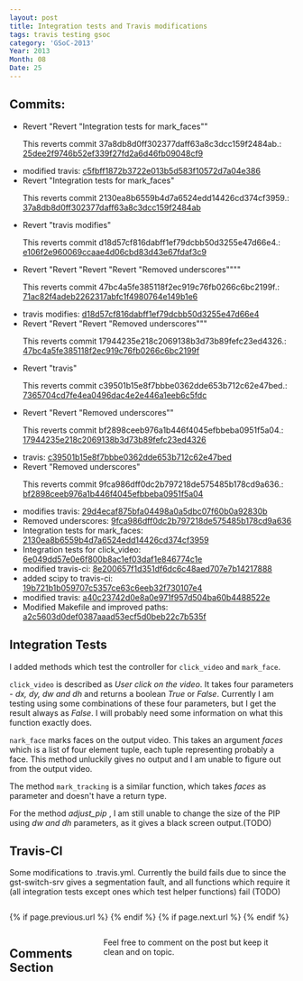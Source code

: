 ```yaml
---
layout: post
title: Integration tests and Travis modifications
tags: travis testing gsoc
category: 'GSoC-2013'
Year: 2013
Month: 08
Date: 25
---
```


<h2>Commits:</h2>
<p>


<ul>
<li>Revert "Revert "Integration tests for mark_faces""

This reverts commit 37a8db8d0ff302377daff63a8c3dcc159f2484ab.: <a href="https://github.com/hyades/gst-switch/commit/25dee2f9746b52ef339f27fd2a6d46fb09048cf9">25dee2f9746b52ef339f27fd2a6d46fb09048cf9</a></li>
<li>modified travis: <a href="https://github.com/hyades/gst-switch/commit/c5fbff1872b3722e013b5d583f10572d7a04e386">c5fbff1872b3722e013b5d583f10572d7a04e386</a></li>
<li>Revert "Integration tests for mark_faces"

This reverts commit 2130ea8b6559b4d7a6524edd14426cd374cf3959.: <a href="https://github.com/hyades/gst-switch/commit/37a8db8d0ff302377daff63a8c3dcc159f2484ab">37a8db8d0ff302377daff63a8c3dcc159f2484ab</a></li>
<li>Revert "travis modifies"

This reverts commit d18d57cf816dabff1ef79dcbb50d3255e47d66e4.: <a href="https://github.com/hyades/gst-switch/commit/e106f2e960069ccaae4d06cbd83d43e67fdaf3c9">e106f2e960069ccaae4d06cbd83d43e67fdaf3c9</a></li>
<li>Revert "Revert "Revert "Revert "Removed underscores""""

This reverts commit 47bc4a5fe385118f2ec919c76fb0266c6bc2199f.: <a href="https://github.com/hyades/gst-switch/commit/71ac82f4adeb2262317abfc1f4980764e149b1e6">71ac82f4adeb2262317abfc1f4980764e149b1e6</a></li>
<li>travis modifies: <a href="https://github.com/hyades/gst-switch/commit/d18d57cf816dabff1ef79dcbb50d3255e47d66e4">d18d57cf816dabff1ef79dcbb50d3255e47d66e4</a></li>
<li>Revert "Revert "Revert "Removed underscores"""

This reverts commit 17944235e218c2069138b3d73b89fefc23ed4326.: <a href="https://github.com/hyades/gst-switch/commit/47bc4a5fe385118f2ec919c76fb0266c6bc2199f">47bc4a5fe385118f2ec919c76fb0266c6bc2199f</a></li>
<li>Revert "travis"

This reverts commit c39501b15e8f7bbbe0362dde653b712c62e47bed.: <a href="https://github.com/hyades/gst-switch/commit/7365704cd7fe4ea0496dac4e2e446a1eeb6c5fdc">7365704cd7fe4ea0496dac4e2e446a1eeb6c5fdc</a></li>
<li>Revert "Revert "Removed underscores""

This reverts commit bf2898ceeb976a1b446f4045efbbeba0951f5a04.: <a href="https://github.com/hyades/gst-switch/commit/17944235e218c2069138b3d73b89fefc23ed4326">17944235e218c2069138b3d73b89fefc23ed4326</a></li>
<li>travis: <a href="https://github.com/hyades/gst-switch/commit/c39501b15e8f7bbbe0362dde653b712c62e47bed">c39501b15e8f7bbbe0362dde653b712c62e47bed</a></li>
<li>Revert "Removed underscores"

This reverts commit 9fca986dff0dc2b797218de575485b178cd9a636.: <a href="https://github.com/hyades/gst-switch/commit/bf2898ceeb976a1b446f4045efbbeba0951f5a04">bf2898ceeb976a1b446f4045efbbeba0951f5a04</a></li>
<li>modifies travis: <a href="https://github.com/hyades/gst-switch/commit/29d4ecaf875bfa04498a0a5dbc07f60b0a92830b">29d4ecaf875bfa04498a0a5dbc07f60b0a92830b</a></li>
<li>Removed underscores: <a href="https://github.com/hyades/gst-switch/commit/9fca986dff0dc2b797218de575485b178cd9a636">9fca986dff0dc2b797218de575485b178cd9a636</a></li>
<li>Integration tests for mark_faces: <a href="https://github.com/hyades/gst-switch/commit/2130ea8b6559b4d7a6524edd14426cd374cf3959">2130ea8b6559b4d7a6524edd14426cd374cf3959</a></li>
<li>Integration tests for click_video: <a href="https://github.com/hyades/gst-switch/commit/6e049dd57e0e6f800b8ac1ef03daf1e846774c1e">6e049dd57e0e6f800b8ac1ef03daf1e846774c1e</a></li>
<li>modified travis-ci: <a href="https://github.com/hyades/gst-switch/commit/8e200657f1d351df6dc6c48aed707e7b14217888">8e200657f1d351df6dc6c48aed707e7b14217888</a></li>
<li>added scipy to travis-ci: <a href="https://github.com/hyades/gst-switch/commit/19b721b1b059707c5357ce63c6eeb32f730107e4">19b721b1b059707c5357ce63c6eeb32f730107e4</a></li>
<li>modified travis: <a href="https://github.com/hyades/gst-switch/commit/a40c23742d0e8a0e971f957d504ba60b4488522e">a40c23742d0e8a0e971f957d504ba60b4488522e</a></li>
<li>Modified Makefile and improved paths: <a href="https://github.com/hyades/gst-switch/commit/a2c5603d0def0387aaad53ecf5d0beb22c7b535f">a2c5603d0def0387aaad53ecf5d0beb22c7b535f</a></li>
</ul>

</p>

<h2>Integration Tests</h2>
<p>I added methods which test the controller for <code>click_video</code> and <code>mark_face</code>.</p>
<p><code>click_video</code> is described as <i>User click on the video</i>. It takes four parameters - <i>dx, dy, dw and dh</i> and returns a boolean <i>True</i> or <i>False</i>. Currently I am testing using some combinations of these four parameters, but I get the result always as <i>False</i>. I will probably need some information on what this function exactly does.</p>

<p><code>nark_face</code> marks faces on the output video. This takes an argument <i>faces</i> which is a list of four element tuple, each tuple representing probably a face. This method unluckily gives no output and I am unable to figure out from the output video.</p>

<p>The method <code>mark_tracking</code> is a similar function, which takes <i>faces</i> as parameter and doesn't have a return type.</p>

<p>For the method <i>adjust_pip </i>, I am still unable to change the size of the PIP using <i>dw and dh</i> parameters, as it gives a black screen output.(TODO)</p>

<h2>Travis-CI</h2>
<p>Some modifications to .travis.yml. Currently the build fails due to since the gst-switch-srv gives a segmentation fault, and all functions which require it (all integration tests except ones which test helper functions) fail (TODO)</p>






<div class="row">	
	<div class="span9 column">
			<p class="pull-right">{% if page.previous.url %} <a href="{{page.previous.url}}" title="Previous Post: {{page.previous.title}}"><i class="icon-chevron-left"></i></a> 	{% endif %}   {% if page.next.url %} 	<a href="{{page.next.url}}" title="Next Post: {{page.next.title}}"><i class="icon-chevron-right"></i></a> 	{% endif %} </p>  
	</div>

</div>

<div class="row">	
    <div class="span9 columns">    
		<h2>Comments Section</h2>
	    <p>Feel free to comment on the post but keep it clean and on topic.</p>	
		<div id="disqus_thread"></div>
		<script type="text/javascript">
			/* * * CONFIGURATION VARIABLES: EDIT BEFORE PASTING INTO YOUR WEBPAGE * * */
			var disqus_shortname = 'aayushahuja'; // required: replace example with your forum shortname
			
			
			/* * * DON'T EDIT BELOW THIS LINE * * */
			(function() {
				var dsq = document.createElement('script'); dsq.type = 'text/javascript'; dsq.async = true;
				dsq.src = 'http://' + disqus_shortname + '.disqus.com/embed.js';
				(document.getElementsByTagName('head')[0] || document.getElementsByTagName('body')[0]).appendChild(dsq);
			})();
		</script>
		<noscript>Please enable JavaScript to view the <a href="http://disqus.com/?ref_noscript">comments powered by Disqus.</a></noscript>
		<a href="http://disqus.com" class="dsq-brlink">blog comments powered by <span class="logo-disqus">Disqus</span></a>
	</div>
</div>

<!-- Twitter -->
<script>!function(d,s,id){var js,fjs=d.getElementsByTagName(s)[0];if(!d.getElementById(id)){js=d.createElement(s);js.id=id;js.src="//platform.twitter.com/widgets.js";fjs.parentNode.insertBefore(js,fjs);}}(document,"script","twitter-wjs");</script>

<!-- Google + -->
<script type="text/javascript">
  (function() {
    var po = document.createElement('script'); po.type = 'text/javascript'; po.async = true;
    po.src = 'https://apis.google.com/js/plusone.js';
    var s = document.getElementsByTagName('script')[0]; s.parentNode.insertBefore(po, s);
  })();
</script>
<!-- Written by hyades -->

